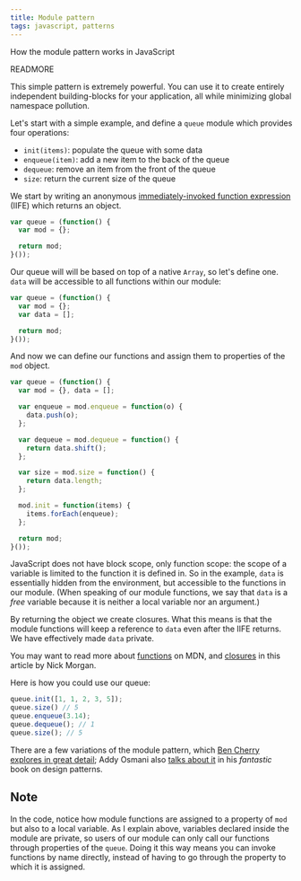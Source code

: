 ```yaml
---
title: Module pattern
tags: javascript, patterns
---
```


How the module pattern works in JavaScript

READMORE

This simple pattern is extremely powerful. You can use it to create entirely independent
building-blocks for your application, all while minimizing global namespace pollution.

Let's start with a simple example, and define a `queue` module which provides four operations:

- `init(items)`: populate the queue with some data
- `enqueue(item)`: add a new item to the back of the queue
- `dequeue`: remove an item from the front of the queue
- `size`: return the current size of the queue

We start by writing an anonymous [immediately-invoked function expression][iife] (IIFE) which returns
an object.

```javascript
var queue = (function() {
  var mod = {};

  return mod;
}());
```

Our queue will will be based on top of a native `Array`, so let's define one. `data` will be
accessible to all functions within our module:

```javascript
var queue = (function() {
  var mod = {};
  var data = [];

  return mod;
}());
```

And now we can define our functions and assign them to properties of the `mod` object.

```javascript
var queue = (function() {
  var mod = {}, data = [];

  var enqueue = mod.enqueue = function(o) {
    data.push(o);
  };

  var dequeue = mod.dequeue = function() {
    return data.shift();
  };

  var size = mod.size = function() {
    return data.length;
  };

  mod.init = function(items) {
    items.forEach(enqueue);
  };

  return mod;
}());
```

JavaScript does not have block scope, only function scope: the scope of a variable is limited to the
function it is defined in. So in the example, `data` is essentially hidden from the environment, but
accessible to the functions in our module. (When speaking of our module functions, we say that `data`
is a _free_ variable because it is neither a local variable nor an argument.)

By returning the object we create closures. What this means is that the module functions
will keep a reference to `data` even after the IIFE returns. We have effectively made `data` private.

You may want to read more about [functions][mozfunctions] on MDN, and [closures][closures] in this
article by Nick Morgan.

Here is how you could use our queue:

```javascript
queue.init([1, 1, 2, 3, 5]);
queue.size() // 5
queue.enqueue(3.14);
queue.dequeue(); // 1
queue.size(); // 5
```

There are a few variations of the module pattern, which [Ben Cherry explores in great detail][indepth];
Addy Osmani also [talks about it][book] in his _fantastic_ book on design patterns.

## Note

In the code, notice how module functions are assigned to a property of `mod` but also to a local variable. As
I explain above, variables declared inside the module are private, so users of our module can only call
our functions through properties of the `queue`. Doing it this way means you can invoke functions by name
directly, instead of having to go through the property to which it is assigned.

[indepth]: http://www.adequatelygood.com/2010/3/JavaScript-Module-Pattern-In-Depth "JavaScript Module Pattern: In-Depth by Ben Cherry"
[book]: http://addyosmani.com/resources/essentialjsdesignpatterns/book/#modulepatternjavascript "Module Pattern, Essential JavaScript & jQuery Design Patterns by Addy Osmani"
[iife]: http://benalman.com/news/2010/11/immediately-invoked-function-expression/ "Immediately-Invoked Function Expression (IIFE) by Ben Alman"
[wikiclosure]: http://en.wikipedia.org/wiki/Closure_(computer_science) "Closure (computer science) on Wikipedia"
[closures]: http://skilldrick.co.uk/2011/04/closures-explained-with-javascript/ "Closures explained with JavaScript by Nick Morgan"
[module-playground]: http://javascriptplayground.com/blog/2012/04/javascript-module-pattern "The JavaScript Module Pattern on JavaScript Playground"
[mozfunctions]: https://developer.mozilla.org/en/JavaScript/Reference/Global_Objects/Function "Functions on MDN"